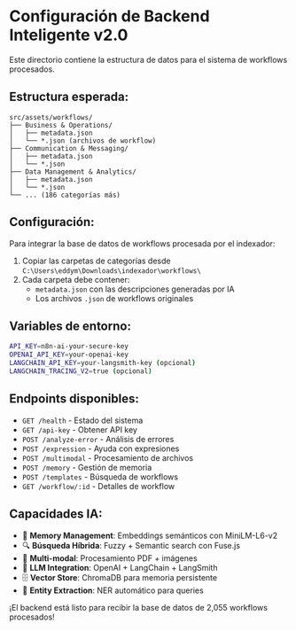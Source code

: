 # Configuración de Backend Inteligente v2.0

Este directorio contiene la estructura de datos para el sistema de workflows procesados.

## Estructura esperada:

```
src/assets/workflows/
├── Business & Operations/
│   ├── metadata.json
│   └── *.json (archivos de workflow)
├── Communication & Messaging/
│   ├── metadata.json
│   └── *.json
├── Data Management & Analytics/
│   ├── metadata.json
│   └── *.json
└── ... (186 categorías más)
```

## Configuración:

Para integrar la base de datos de workflows procesada por el indexador:

1. Copiar las carpetas de categorías desde `C:\Users\eddym\Downloads\indexador\workflows\`
2. Cada carpeta debe contener:
   - `metadata.json` con las descripciones generadas por IA
   - Los archivos `.json` de workflows originales

## Variables de entorno:

```bash
API_KEY=n8n-ai-your-secure-key
OPENAI_API_KEY=your-openai-key
LANGCHAIN_API_KEY=your-langsmith-key (opcional)
LANGCHAIN_TRACING_V2=true (opcional)
```

## Endpoints disponibles:

- `GET /health` - Estado del sistema
- `GET /api-key` - Obtener API key
- `POST /analyze-error` - Análisis de errores
- `POST /expression` - Ayuda con expresiones
- `POST /multimodal` - Procesamiento de archivos
- `POST /memory` - Gestión de memoria
- `POST /templates` - Búsqueda de workflows
- `GET /workflow/:id` - Detalles de workflow

## Capacidades IA:

- 🧠 **Memory Management**: Embeddings semánticos con MiniLM-L6-v2
- 🔍 **Búsqueda Híbrida**: Fuzzy + Semantic search con Fuse.js
- 📄 **Multi-modal**: Procesamiento PDF + imágenes
- 🤖 **LLM Integration**: OpenAI + LangChain + LangSmith
- 🗄️ **Vector Store**: ChromaDB para memoria persistente
- 🎯 **Entity Extraction**: NER automático para queries

¡El backend está listo para recibir la base de datos de 2,055 workflows procesados!
